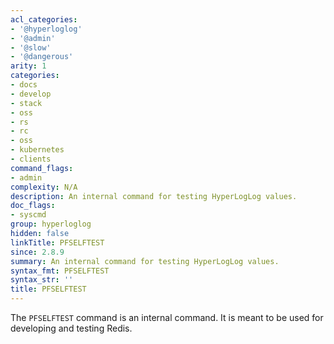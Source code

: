 ```yaml
---
acl_categories:
- '@hyperloglog'
- '@admin'
- '@slow'
- '@dangerous'
arity: 1
categories:
- docs
- develop
- stack
- oss
- rs
- rc
- oss
- kubernetes
- clients
command_flags:
- admin
complexity: N/A
description: An internal command for testing HyperLogLog values.
doc_flags:
- syscmd
group: hyperloglog
hidden: false
linkTitle: PFSELFTEST
since: 2.8.9
summary: An internal command for testing HyperLogLog values.
syntax_fmt: PFSELFTEST
syntax_str: ''
title: PFSELFTEST
---
```

The `PFSELFTEST` command is an internal command.
It is meant to be used for developing and testing Redis.